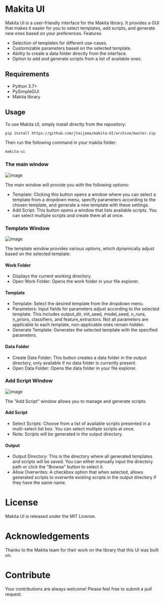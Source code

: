 # Makita UI

Makita UI is a user-friendly interface for the Makita library. It provides a GUI that makes it easier for you to select templates, add scripts, and generate new ones based on your preferences.
Features

- Selection of templates for different use-cases.
- Customizable parameters based on the selected template.
- Ability to create a data folder directly from the interface.
- Option to add and generate scripts from a list of available ones.

## Requirements

- Python 3.7+
- PySimpleGUI
- Makita library

## Usage

To use Makita UI, simply install directly from the repository:

```sh
pip install https://github.com/jteijema/makita-UI/archive/master.zip
```

Then run the following command in your makita folder:

```sh
makita-ui
```

### The main window 

![image](https://github.com/jteijema/makita-UI/assets/28191416/6b606e69-e5c6-48d6-b7ba-b5bad41e4626)

The main window will provide you with the following options:

- Template: Clicking this button opens a window where you can select a template from a dropdown menu, specify parameters according to the chosen template, and generate a new template with these settings.
- Add Script: This button opens a window that lists available scripts. You can select multiple scripts and create them all at once.

### Template Window

![image](https://github.com/jteijema/makita-UI/assets/28191416/ebdbae78-48e4-4d03-9642-8bcd159f2c36)

The template window provides various options, which dynamically adjust based on the selected template:
#### Work Folder

- Displays the current working directory.
- Open Work Folder: Opens the work folder in your file explorer.

#### Template

- Template: Select the desired template from the dropdown menu.
- Parameters: Input fields for parameters adjust according to the selected template. This includes output_dir, init_seed, model_seed, n_runs, n_priors, classifiers, and feature_extractors. Not all parameters are applicable to each template, non-applicable ones remain hidden.
- Generate Template: Generates the selected template with the specified parameters.

#### Data Folder

- Create Data Folder: This button creates a data folder in the output directory, only available if no data folder is currently present.
- Open Data Folder: Opens the data folder in your file explorer.

### Add Script Window

![image](https://github.com/jteijema/makita-UI/assets/28191416/5409ca20-b88c-4f02-8bf9-e6427208421f)

The "Add Script" window allows you to manage and generate scripts.
#### Add Script

- Select Scripts: Choose from a list of available scripts presented in a multi-select list box. You can select multiple scripts at once.
- Note: Scripts will be generated in the output directory.

#### Output

- Output Directory: This is the directory where all generated templates and scripts will be saved. You can either manually input the directory path or click the "Browse" button to select it.
- Allow Overwrites: A checkbox option that when selected, allows generated scripts to overwrite existing scripts in the output directory if they have the same name.


# License

Makita UI is released under the MIT License.

# Acknowledgements

Thanks to the Makita team for their work on the library that this UI was built on.

# Contribute

Your contributions are always welcome! Please feel free to submit a pull request.
